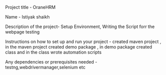 Project title - OraneHRM                                                                               


Name - Istiyak shaikh



Description of the project- Setup Environment, Writing the Script forr the webpage testing



Instructions on how to set up and run your project - created maven project , in the maven project created demo package , in demo package created class and in the class wrote automation scripts



Any dependencies or prerequisites needed - testng,webdrivermanager,selenium etc
